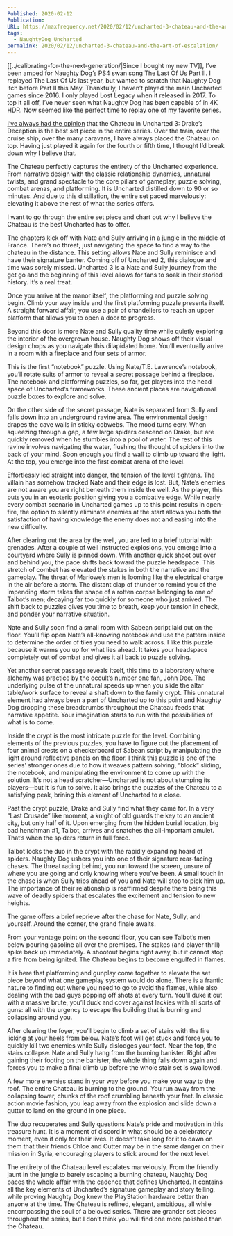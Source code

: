 ```yaml
---
Published: 2020-02-12
Publication: 
URL: https://maxfrequency.net/2020/02/12/uncharted-3-chateau-and-the-art-of-escalation/
tags:
  - NaughtyDog_Uncharted
permalink: 2020/02/12/uncharted-3-chateau-and-the-art-of-escalation/
---
```

[[../calibrating-for-the-next-generation/|Since I bought my new TV]], I’ve been amped for Naughty Dog’s PS4 swan song The Last Of Us Part II. I replayed The Last Of Us last year, but wanted to scratch that Naughty Dog itch before Part II this May. Thankfully, I haven’t played the main Uncharted games since 2016. I only played Lost Legacy when it released in 2017. To top it all off, I’ve never seen what Naughty Dog has been capable of in 4K HDR. Now seemed like the perfect time to replay one of my favorite series.

[I’ve always had the opinion](https://twitter.com/MaxRoberts143/status/718270995946188800) that the Chateau in Uncharted 3: Drake’s Deception is the best set piece in the entire series. Over the train, over the cruise ship, over the many caravans, I have always placed the Chateau on top. Having just played it again for the fourth or fifth time, I thought I’d break down why I believe that.

The Chateau perfectly captures the entirety of the Uncharted experience. From narrative design with the classic relationship dynamics, unnatural twists, and grand spectacle to the core pillars of gameplay; puzzle solving, combat arenas, and platforming. It is Uncharted distilled down to 90 or so minutes. And due to this distillation, the entire set paced marvelously: elevating it above the rest of what the series offers.

I want to go through the entire set piece and chart out why I believe the Chateau is the best Uncharted has to offer.

The chapters kick off with Nate and Sully arriving in a jungle in the middle of France. There’s no threat, just navigating the space to find a way to the chateau in the distance. This setting allows Nate and Sully reminisce and have their signature banter. Coming off of Uncharted 2, this dialogue and time was sorely missed. Uncharted 3 is a Nate and Sully journey from the get go and the beginning of this level allows for fans to soak in their storied history. It’s a real treat.

Once you arrive at the manor itself, the platforming and puzzle solving begin. Climb your way inside and the first platforming puzzle presents itself. A straight forward affair, you use a pair of chandeliers to reach an upper platform that allows you to open a door to progress.

Beyond this door is more Nate and Sully quality time while quietly exploring the interior of the overgrown house. Naughty Dog shows off their visual design chops as you navigate this dilapidated home. You’ll eventually arrive in a room with a fireplace and four sets of armor.

This is the first “notebook” puzzle. Using Nate/T.E. Lawrence’s notebook, you’ll rotate suits of armor to reveal a secret passage behind a fireplace. The notebook and platforming puzzles, so far, get players into the head space of Uncharted’s frameworks. These ancient places are navigational puzzle boxes to explore and solve.

On the other side of the secret passage, Nate is separated from Sully and falls down into an underground ravine area. The environmental design drapes the cave walls in sticky cobwebs. The mood turns eery. When squeezing through a gap, a few large spiders descend on Drake, but are quickly removed when he stumbles into a pool of water. The rest of this ravine involves navigating the water, flushing the thought of spiders into the back of your mind. Soon enough you find a wall to climb up toward the light. At the top, you emerge into the first combat arena of the level.

Effortlessly led straight into danger, the tension of the level tightens. The villain has somehow tracked Nate and their edge is lost. But, Nate’s enemies are not aware you are right beneath them inside the well. As the player, this puts you in an esoteric position giving you a combative edge. While nearly every combat scenario in Uncharted games up to this point results in open-fire, the option to silently eliminate enemies at the start allows you both the satisfaction of having knowledge the enemy does not and easing into the new difficulty.

After clearing out the area by the well, you are led to a brief tutorial with grenades. After a couple of well instructed explosions, you emerge into a courtyard where Sully is pinned down. With another quick shoot out over and behind you, the pace shifts back toward the puzzle headspace. This stretch of combat has elevated the stakes in both the narrative and the gameplay. The threat of Marlowe’s men is looming like the electrical charge in the air before a storm. The distant clap of thunder to remind you of the impending storm takes the shape of a rotten corpse belonging to one of Talbot’s men; decaying far too quickly for someone who just arrived. The shift back to puzzles gives you time to breath, keep your tension in check, and ponder your narrative situation.

Nate and Sully soon find a small room with Sabean script laid out on the floor. You’ll flip open Nate’s all-knowing notebook and use the pattern inside to determine the order of tiles you need to walk across. I like this puzzle because it warms you up for what lies ahead. It takes your headspace completely out of combat and gives it all back to puzzle solving.

Yet another secret passage reveals itself, this time to a laboratory where alchemy was practice by the occult’s number one fan, John Dee. The underlying pulse of the unnatural speeds up when you slide the altar table/work surface to reveal a shaft down to the family crypt. This unnatural element had always been a part of Uncharted up to this point and Naughty Dog dropping these breadcrumbs throughout the Chateau feeds that narrative appetite. Your imagination starts to run with the possibilities of what is to come.

Inside the crypt is the most intricate puzzle for the level. Combining elements of the previous puzzles, you have to figure out the placement of four animal crests on a checkerboard of Sabean script by manipulating the light around reflective panels on the floor. I think this puzzle is one of the series’ stronger ones due to how it weaves pattern solving, “block” sliding, the notebook, and manipulating the environment to come up with the solution. It’s not a head scratcher—Uncharted is not about stumping its players—but it is fun to solve. It also brings the puzzles of the Chateau to a satisfying peak, brining this element of Uncharted to a close.

Past the crypt puzzle, Drake and Sully find what they came for. In a very “Last Crusade” like moment, a knight of old guards the key to an ancient city, but only half of it. Upon emerging from the hidden burial location, big bad henchman #1, Talbot, arrives and snatches the all-important amulet. That’s when the spiders return in full force.

Talbot locks the duo in the crypt with the rapidly expanding hoard of spiders. Naughty Dog ushers you into one of their signature rear-facing chases. The threat racing behind, you run toward the screen, unsure of where you are going and only knowing where you’ve been. A small touch in the chase is when Sully trips ahead of you and Nate will stop to pick him up. The importance of their relationship is reaffirmed despite there being this wave of deadly spiders that escalates the excitement and tension to new heights.

The game offers a brief reprieve after the chase for Nate, Sully, and yourself. Around the corner, the grand finale awaits.

From your vantage point on the second floor, you can see Talbot’s men below pouring gasoline all over the premises. The stakes (and player thrill) spike back up immediately. A shootout begins right away, but it cannot stop a fire from being ignited. The Chateau begins to become engulfed in flames.

It is here that platforming and gunplay come together to elevate the set piece beyond what one gameplay system would do alone. There is a frantic nature to finding out where you need to go to avoid the flames, while also dealing with the bad guys popping off shots at every turn. You’ll duke it out with a massive brute, you’ll duck and cover against lackies with all sorts of guns: all with the urgency to escape the building that is burning and collapsing around you.

After clearing the foyer, you’ll begin to climb a set of stairs with the fire licking at your heels from below. Nate’s foot will get stuck and force you to quickly kill two enemies while Sully dislodges your foot. Near the top, the stairs collapse. Nate and Sully hang from the burning banister. Right after gaining their footing on the banister, the whole thing falls down again and forces you to make a final climb up before the whole stair set is swallowed.

A few more enemies stand in your way before you make your way to the roof. The entire Chateau is burning to the ground. You run away from the collapsing tower, chunks of the roof crumbling beneath your feet. In classic action movie fashion, you leap away from the explosion and slide down a gutter to land on the ground in one piece.

The duo recuperates and Sully questions Nate’s pride and motivation in this treasure hunt. It is a moment of discord in what should be a celebratory moment, even if only for their lives. It doesn’t take long for it to dawn on them that their friends Chloe and Cutter may be in the same danger on their mission in Syria, encouraging players to stick around for the next level.

The entirety of the Chateau level escalates marvelously. From the friendly jaunt in the jungle to barely escaping a burning chateau, Naughty Dog paces the whole affair with the cadence that defines Uncharted. It contains all the key elements of Uncharted’s signature gameplay and story telling, while proving Naughty Dog knew the PlayStation hardware better than anyone at the time. The Chateau is refined, elegant, ambitious, all while encompassing the soul of a beloved series. There are grander set pieces throughout the series, but I don’t think you will find one more polished than the Chateau.